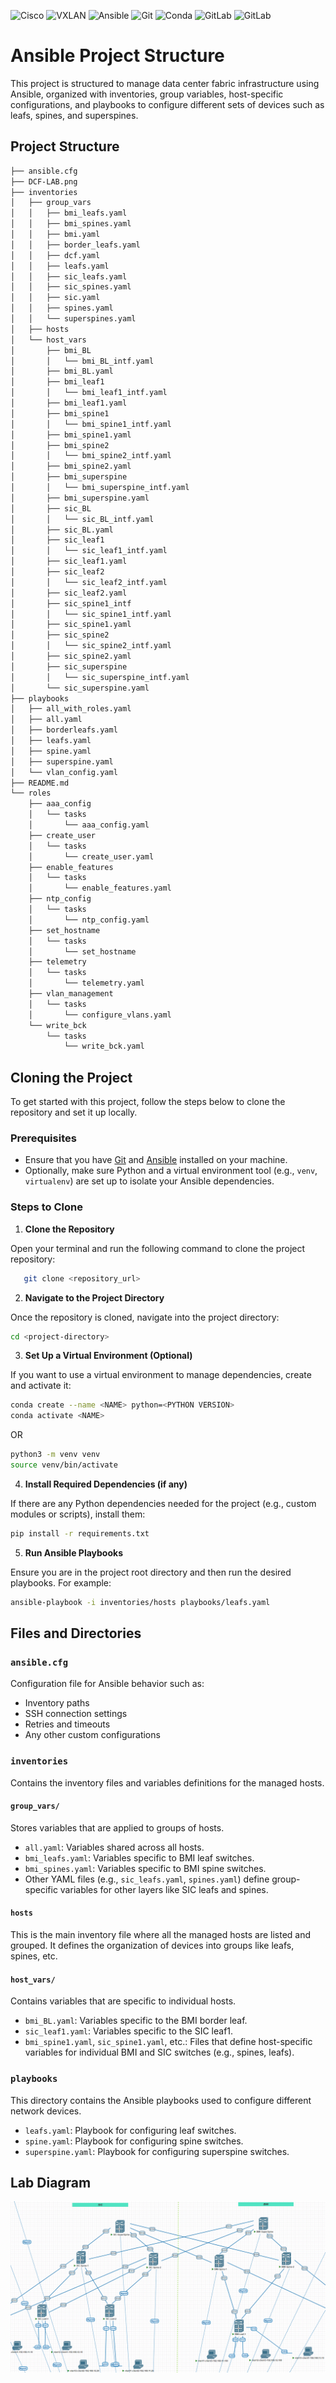 ![Cisco](https://img.shields.io/badge/Cisco-Networking-blue?logo=cisco)
![VXLAN](https://img.shields.io/badge/VXLAN-Overlay%20Network-green)
![Ansible](https://img.shields.io/badge/ansible-2.17.4-blue?style=flat-square&logo=ansible)
![Git](https://img.shields.io/badge/Git-2.30.0-orange?logo=git)
![Conda](https://img.shields.io/badge/Conda-4.10.3-green?logo=anaconda)
![GitLab](https://img.shields.io/badge/GitLab-CI/CD-orange?logo=gitlab)
![GitLab](https://img.shields.io/badge/GitLab-14.10-blue?logo=gitlab)

# Ansible Project Structure
This project is structured to manage data center fabric infrastructure using Ansible, organized with inventories, group variables, host-specific configurations, and playbooks to configure different sets of devices such as leafs, spines, and superspines.

## Project Structure
```bash
├── ansible.cfg
├── DCF-LAB.png
├── inventories
│   ├── group_vars
│   │   ├── bmi_leafs.yaml
│   │   ├── bmi_spines.yaml
│   │   ├── bmi.yaml
│   │   ├── border_leafs.yaml
│   │   ├── dcf.yaml
│   │   ├── leafs.yaml
│   │   ├── sic_leafs.yaml
│   │   ├── sic_spines.yaml
│   │   ├── sic.yaml
│   │   ├── spines.yaml
│   │   └── superspines.yaml
│   ├── hosts
│   └── host_vars
│       ├── bmi_BL
│       │   └── bmi_BL_intf.yaml
│       ├── bmi_BL.yaml
│       ├── bmi_leaf1
│       │   └── bmi_leaf1_intf.yaml
│       ├── bmi_leaf1.yaml
│       ├── bmi_spine1
│       │   └── bmi_spine1_intf.yaml
│       ├── bmi_spine1.yaml
│       ├── bmi_spine2
│       │   └── bmi_spine2_intf.yaml
│       ├── bmi_spine2.yaml
│       ├── bmi_superspine
│       │   └── bmi_superspine_intf.yaml
│       ├── bmi_superspine.yaml
│       ├── sic_BL
│       │   └── sic_BL_intf.yaml
│       ├── sic_BL.yaml
│       ├── sic_leaf1
│       │   └── sic_leaf1_intf.yaml
│       ├── sic_leaf1.yaml
│       ├── sic_leaf2
│       │   └── sic_leaf2_intf.yaml
│       ├── sic_leaf2.yaml
│       ├── sic_spine1_intf
│       │   └── sic_spine1_intf.yaml
│       ├── sic_spine1.yaml
│       ├── sic_spine2
│       │   └── sic_spine2_intf.yaml
│       ├── sic_spine2.yaml
│       ├── sic_superspine
│       │   └── sic_superspine_intf.yaml
│       └── sic_superspine.yaml
├── playbooks
│   ├── all_with_roles.yaml
│   ├── all.yaml
│   ├── borderleafs.yaml
│   ├── leafs.yaml
│   ├── spine.yaml
│   ├── superspine.yaml
│   └── vlan_config.yaml
├── README.md
└── roles
    ├── aaa_config
    │   └── tasks
    │       └── aaa_config.yaml
    ├── create_user
    │   └── tasks
    │       └── create_user.yaml
    ├── enable_features
    │   └── tasks
    │       └── enable_features.yaml
    ├── ntp_config
    │   └── tasks
    │       └── ntp_config.yaml
    ├── set_hostname
    │   └── tasks
    │       └── set_hostname
    ├── telemetry
    │   └── tasks
    │       └── telemetry.yaml
    ├── vlan_management
    │   └── tasks
    │       └── configure_vlans.yaml
    └── write_bck
        └── tasks
            └── write_bck.yaml
```

## Cloning the Project
To get started with this project, follow the steps below to clone the repository and set it up locally.

### Prerequisites
- Ensure that you have [Git](https://git-scm.com/book/en/v2/Getting-Started-Installing-Git) and [Ansible](https://docs.ansible.com/ansible/latest/installation_guide/intro_installation.html) installed on your machine.
- Optionally, make sure Python and a virtual environment tool (e.g., `venv`, `virtualenv`) are set up to isolate your Ansible dependencies.

### Steps to Clone
1. **Clone the Repository**

Open your terminal and run the following command to clone the project repository:
```bash
   git clone <repository_url>
```

2. **Navigate to the Project Directory**

Once the repository is cloned, navigate into the project directory:
```bash
cd <project-directory>
```

3. **Set Up a Virtual Environment (Optional)**

If you want to use a virtual environment to manage dependencies, create and activate it:
```bash
conda create --name <NAME> python=<PYTHON VERSION>
conda activate <NAME>
```
OR
```bash
python3 -m venv venv
source venv/bin/activate
```

4. **Install Required Dependencies (if any)**

If there are any Python dependencies needed for the project (e.g., custom modules or scripts), install them:
```bash
pip install -r requirements.txt
```

5. **Run Ansible Playbooks**

Ensure you are in the project root directory and then run the desired playbooks. For example:
```bash
ansible-playbook -i inventories/hosts playbooks/leafs.yaml
```

## Files and Directories

### `ansible.cfg`
Configuration file for Ansible behavior such as:
- Inventory paths
- SSH connection settings
- Retries and timeouts
- Any other custom configurations

### `inventories`
Contains the inventory files and variables definitions for the managed hosts.

#### `group_vars/`
Stores variables that are applied to groups of hosts.

- `all.yaml`: Variables shared across all hosts.
- `bmi_leafs.yaml`: Variables specific to BMI leaf switches.
- `bmi_spines.yaml`: Variables specific to BMI spine switches.
- Other YAML files (e.g., `sic_leafs.yaml`, `spines.yaml`) define group-specific variables for other layers like SIC leafs and spines.

#### `hosts`
This is the main inventory file where all the managed hosts are listed and grouped. It defines the organization of devices into groups like leafs, spines, etc.

#### `host_vars/`
Contains variables that are specific to individual hosts.

- `bmi_BL.yaml`: Variables specific to the BMI border leaf.
- `sic_leaf1.yaml`: Variables specific to the SIC leaf1.
- `bmi_spine1.yaml`, `sic_spine1.yaml`, etc.: Files that define host-specific variables for individual BMI and SIC switches (e.g., spines, leafs).

### `playbooks`

This directory contains the Ansible playbooks used to configure different network devices.
- `leafs.yaml`: Playbook for configuring leaf switches.
- `spine.yaml`: Playbook for configuring spine switches.
- `superspine.yaml`: Playbook for configuring superspine switches.

## Lab Diagram
![DCF LAB](DCF-LAB.png)
